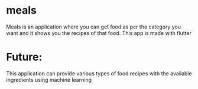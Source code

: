 # meals

Meals is an application where you can get food as per the category you want and it shows you the recipes of that food.
This app is made with flutter

# Future:
This application can provide various types of food recipes with the available ingredients using machine learning  


